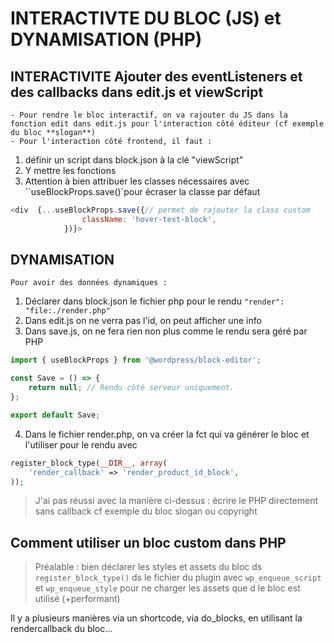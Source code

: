 # INTERACTIVTE DU BLOC (JS) et DYNAMISATION (PHP)

## INTERACTIVITE Ajouter des eventListeners et des callbacks dans edit.js et viewScript

    - Pour rendre le bloc interactif, on va rajouter du JS dans la fonction edit dans edit.js pour l'interaction côté éditeur (cf exemple du bloc **slogan**)
    - Pour l'interaction côté frontend, il faut :
1. définir un script dans block.json à la clé "viewScript"
2. Y mettre les fonctions
3. Attention à bien attribuer les classes nécessaires avec ``useBlockProps.save()`pour écraser la classe par défaut

```js
<div  {...useBlockProps.save({// permet de rajouter la class custom 
                className: 'hover-text-block',
            })}>

```

## DYNAMISATION 
    Pour avoir des données dynamiques :
1. Déclarer dans block.json le fichier php pour le rendu `"render": "file:./render.php"`
2. Dans edit.js on ne verra pas l'id, on peut afficher une info
3. Dans save.js, on ne fera rien non plus comme le rendu sera géré par PHP

```js
import { useBlockProps } from '@wordpress/block-editor';

const Save = () => {
    return null; // Rendu côté serveur uniquement.
};

export default Save;

```
4. Dans le fichier render.php, on va créer la fct qui va générer le bloc et l'utiliser pour le rendu avec 
```php 
register_block_type(__DIR__, array(
    'render_callback' => 'render_product_id_block',
));

```
> J'ai pas réussi avec la manière ci-dessus : écrire le PHP directement sans callback cf exemple du bloc slogan ou copyright

## Comment utiliser un bloc custom dans PHP


> Préalable : bien déclarer les styles et assets du bloc ds `register_block_type()` ds le fichier du plugin avec `wp_enqueue_script` et `wp_enqueue_style` pour ne charger les assets que d le bloc est utilisé (+performant)
> 

Il y a plusieurs manières via un shortcode, via do_blocks, en utilisant la rendercallback du bloc...

